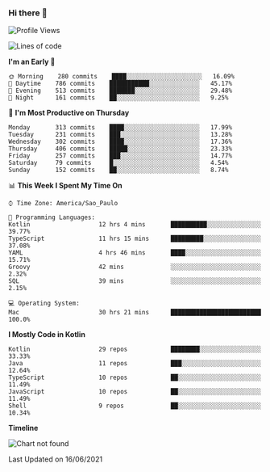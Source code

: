 ### Hi there 👋

<!--
**fernandonogueira/fernandonogueira** is a ✨ _special_ ✨ repository because its `README.md` (this file) appears on your GitHub profile.

Here are some ideas to get you started:

- 🔭 I’m currently working on ...
- 🌱 I’m currently learning ...
- 👯 I’m looking to collaborate on ...
- 🤔 I’m looking for help with ...
- 💬 Ask me about ...
- 📫 How to reach me: ...
- 😄 Pronouns: ...
- ⚡ Fun fact: ...
-->

<!--START_SECTION:waka-->
![Profile Views](http://img.shields.io/badge/Profile%20Views-2-blue)

![Lines of code](https://img.shields.io/badge/From%20Hello%20World%20I%27ve%20Written-564193%20lines%20of%20code-blue)

**I'm an Early 🐤** 

```text
🌞 Morning    280 commits    ████░░░░░░░░░░░░░░░░░░░░░   16.09% 
🌆 Daytime    786 commits    ███████████░░░░░░░░░░░░░░   45.17% 
🌃 Evening    513 commits    ███████░░░░░░░░░░░░░░░░░░   29.48% 
🌙 Night      161 commits    ██░░░░░░░░░░░░░░░░░░░░░░░   9.25%

```
📅 **I'm Most Productive on Thursday** 

```text
Monday       313 commits    ████░░░░░░░░░░░░░░░░░░░░░   17.99% 
Tuesday      231 commits    ███░░░░░░░░░░░░░░░░░░░░░░   13.28% 
Wednesday    302 commits    ████░░░░░░░░░░░░░░░░░░░░░   17.36% 
Thursday     406 commits    █████░░░░░░░░░░░░░░░░░░░░   23.33% 
Friday       257 commits    ███░░░░░░░░░░░░░░░░░░░░░░   14.77% 
Saturday     79 commits     █░░░░░░░░░░░░░░░░░░░░░░░░   4.54% 
Sunday       152 commits    ██░░░░░░░░░░░░░░░░░░░░░░░   8.74%

```


📊 **This Week I Spent My Time On** 

```text
⌚︎ Time Zone: America/Sao_Paulo

💬 Programming Languages: 
Kotlin                   12 hrs 4 mins       ██████████░░░░░░░░░░░░░░░   39.77% 
TypeScript               11 hrs 15 mins      █████████░░░░░░░░░░░░░░░░   37.08% 
YAML                     4 hrs 46 mins       ████░░░░░░░░░░░░░░░░░░░░░   15.71% 
Groovy                   42 mins             ░░░░░░░░░░░░░░░░░░░░░░░░░   2.32% 
SQL                      39 mins             ░░░░░░░░░░░░░░░░░░░░░░░░░   2.15%

💻 Operating System: 
Mac                      30 hrs 21 mins      █████████████████████████   100.0%

```

**I Mostly Code in Kotlin** 

```text
Kotlin                   29 repos            ████████░░░░░░░░░░░░░░░░░   33.33% 
Java                     11 repos            ███░░░░░░░░░░░░░░░░░░░░░░   12.64% 
TypeScript               10 repos            ██░░░░░░░░░░░░░░░░░░░░░░░   11.49% 
JavaScript               10 repos            ██░░░░░░░░░░░░░░░░░░░░░░░   11.49% 
Shell                    9 repos             ██░░░░░░░░░░░░░░░░░░░░░░░   10.34%

```


**Timeline**

![Chart not found](https://raw.githubusercontent.com/fernandonogueira/fernandonogueira/master/charts/bar_graph.png) 


 Last Updated on 16/06/2021
<!--END_SECTION:waka-->
